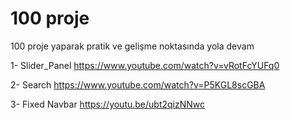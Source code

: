 # 100 proje
 100 proje yaparak  pratik ve gelişme noktasında yola devam 

 1- Slider_Panel
 https://www.youtube.com/watch?v=vRotFcYUFq0

 2- Search 
 https://www.youtube.com/watch?v=P5KGL8scGBA

 3- Fixed Navbar
 https://youtu.be/ubt2qizNNwc



